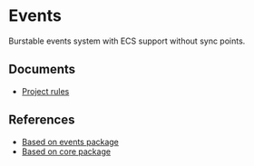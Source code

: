 # Events

Burstable events system with ECS support without sync points.

## Documents

- [Project rules](https://docs.google.com/document/d/1Aocx7Gntuc_R5Pbol2QVjCZm7z0SoVmyeeKqac2qwqY)

## References
- [Based on events package](https://gitlab.com/tertle/com.bovinelabs.event)
- [Based on core package](https://gitlab.com/tertle/com.bovinelabs.core)